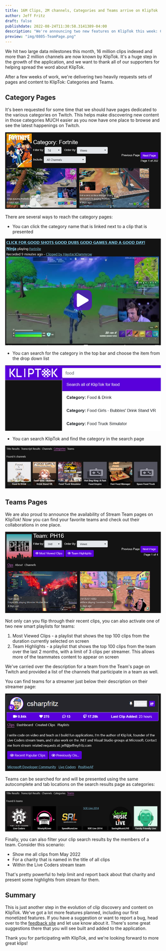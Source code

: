 ```yaml
---
title: 16M Clips, 2M channels, Categories and Teams arrive on KlipTok
author: Jeff Fritz
draft: false
publishdate: 2022-08-24T11:30:58.3141389-04:00
description: "We're announcing two new features on KlipTok this week: Category pages and Twitch Teams"
preview: "img/0805-TeamPage.png"
---
```


We hit two large data milestones this month, 16 million clips indexed and more than 2 million channels are now known by KlipTok.  It's a huge step in the growth of the application, and we want to thank all of our supporters for helping spread the word about KlipTok.

After a few weeks of work, we're delivering two heavily requests sets of pages and content to KlipTok: Categories and Teams.

## Category Pages

It's been requested for some time that we should have pages dedicated to the various categories on Twitch.  This helps make discovering new content in those categories MUCH easier as you now have one place to browse and see the latest happenings on Twitch.

[![Category Page on KlipTok for Fortnite](img/0801-CategoryPage.png)](https://kliptok.com/category/fortnite)

There are several ways to reach the category pages:

- You can click the category name that is linked next to a clip that is presented

![Category Link on a clip from Ninja](img/0802-CategoryLink.png)

- You can search for the category in the top bar and choose the item from the drop down list

![Category presented as autocomplete results](img/0803-CategoryAutocomplete.png)

- You can search KlipTok and find the category in the search page

![Categories in Search Results](img/0804-CategorySearchResults.png)

## Teams Pages

We are also proud to announce the availability of Stream Team pages on KlipTok!  Now you can find your favorite teams and check out their collaborations in one place.  

[![PH16 Stream Team page](img/0805-TeamPage.png)](https://kliptok.com/team/PH16)

Not only can you flip through their recent clips, you can also activate one of two new smart playlists for teams:

1.	Most Viewed Clips - a playlist that shows the top 100 clips from the duration currently selected on screen
1.  Team Highlights - a playlist that shows the top 100 clips from the team over the last 2 months, with a limit of 3 clips per streamer.  This allows more of the teammates content to appear on screen

We've carried over the description for a team from the Team's page on Twitch and provided a list of the channels that participate in a team as well.

You can find teams for a streamer just below their description on their streamer page:

![Teams on csharpfritz's page](img/0806-TeamsOnStreamerPage.png)

Teams can be searched for and will be presented using the same autocomplete and tab locations on the search results page as categories:

![Teams on search results page](img/0807-TeamsSearchResults.png)

Finally, you can also filter your clip search results by the members of a team.  Consider this scenario:

-  Show me all clips from May 2022
-  For a charity that is named in the title of all clips
-  Within the Live Coders stream team

That's pretty powerful to help limit and report back about that charity and present some highlights from stream for them.

## Summary

This is just another step in the evolution of clip discovery and content on KlipTok.  We've got a lot more features planned, including our first monetized features.  If you have a suggestion or want to report a bug, head over to the [feedback site](https://feedback.kliptok.com) and let use know about it.  There's some great suggestions there that you will see built and added to the application.

Thank you for participating with KlipTok, and we're looking forward to more great klips!